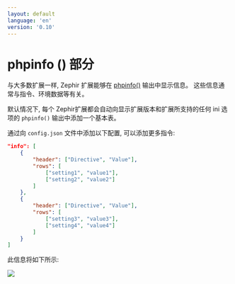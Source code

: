 ```yaml
---
layout: default
language: 'en'
version: '0.10'
---
```


# phpinfo () 部分

与大多数扩展一样, Zephir 扩展能够在 [phpinfo()](http://php.net/manual/en/function.phpinfo.php) 输出中显示信息。 这些信息通常与指令、环境数据等有关。

默认情况下, 每个 Zephir扩展都会自动向显示扩展版本和扩展所支持的任何 ini 选项的 `phpinfo()` 输出中添加一个基本表。

通过向 `config.json` 文件中添加以下配置, 可以添加更多指令:

```json
"info": [
    {
        "header": ["Directive", "Value"],
        "rows": [
            ["setting1", "value1"],
            ["setting2", "value2"]
        ]
    },
    {
        "header": ["Directive", "Value"],
        "rows": [
            ["setting3", "value3"],
            ["setting4", "value4"]
        ]
    }
]
```

此信息将如下所示:

![](/assets/content/info.png)
